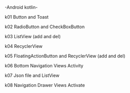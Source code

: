 -Android kotlin-  
  
k01 Button and Toast 
  
k02 RadioButton and CheckBoxButton  
  
k03 ListView (add and del)  
  
k04 RecyclerView  
  
k05 FloatingActionButton and RecyclerView (add and del)  
  
k06 Bottom Navigation Views Activity  
  
k07 Json file and ListView  
  
k08 Navigation Drawer Views Activate
 



  